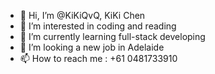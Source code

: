 - 👋 Hi, I’m @KiKiQvQ, KiKi Chen
- 👀 I’m interested in coding and reading
- 🌱 I’m currently learning full-stack developing
- 💞️ I’m looking a new job in Adelaide 
- 📫 How to reach me : +61 0481733910


<!---
KiKiQvQ/KiKiQvQ is a ✨ special ✨ repository because its `README.md` (this file) appears on your GitHub profile.
You can click the Preview link to take a look at your changes.
--->
